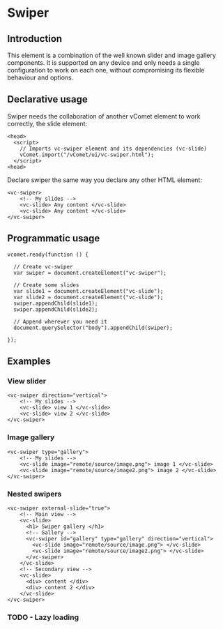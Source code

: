 # Swiper

## Introduction

This element is a combination of the well known slider and image gallery components. It is supported on any device and only needs a single configuration to work on each one, without compromising its flexible behaviour and options.

## Declarative usage

Swiper needs the collaboration of another vComet element to work correctly, the slide element:

``` [html]
<head>
  <script>
    // Imports vc-swiper element and its dependencies (vc-slide)
    vComet.import("/vComet/ui/vc-swiper.html");
  </script>
<head>
```

Declare swiper the same way you declare any other HTML element:

``` [html]
<vc-swiper>
    <!-- My slides -->
    <vc-slide> Any content </vc-slide>
    <vc-slide> Any content </vc-slide>
</vc-swiper>
```

## Programmatic usage

``` [javascript]
vcomet.ready(function () {

  // Create vc-swiper
  var swiper = document.createElement("vc-swiper");

  // Create some slides
  var slide1 = document.createElement("vc-slide");
  var slide2 = document.createElement("vc-slide");
  swiper.appendChild(slide1);  
  swiper.appendChild(slide2);  

  // Append wherever you need it
  document.querySelector("body").appendChild(swiper);

});
```

## Examples
### View slider

``` [html]
<vc-swiper direction="vertical">
    <!-- My slides -->
    <vc-slide> view 1 </vc-slide>
    <vc-slide> view 2 </vc-slide>
</vc-swiper>
```

### Image gallery

``` [html]
<vc-swiper type="gallery">
    <!-- My slides -->
    <vc-slide image="remote/source/image.png"> image 1 </vc-slide>
    <vc-slide image="remote/source/image2.png"> image 2 </vc-slide>
</vc-swiper>
```

### Nested swipers

``` [html]
<vc-swiper external-slide="true">
    <!-- Main view -->
    <vc-slide> 
      <h1> Swiper gallery </h1>
      <!-- Gallery -->
      <vc-swiper id="gallery" type="gallery" direction="vertical">
        <vc-slide image="remote/source/image.png"> </vc-slide>
        <vc-slide image="remote/source/image2.png"> </vc-slide>
      </vc-swiper>
    </vc-slide>
    <!-- Secondary view -->
    <vc-slide>
      <div> content </div>
      <div> content 2 </div>
    </vc-slide>
</vc-swiper>
```

### TODO - Lazy loading